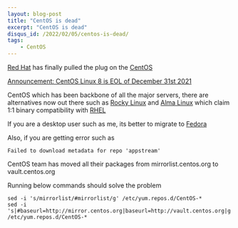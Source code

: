 ```yaml
---
layout: blog-post
title: "CentOS is dead"
excerpt: "CentOS is dead"
disqus_id: /2022/02/05/centos-is-dead/
tags:    
    - CentOS
---
```


[Red Hat](https://www.redhat.com/en) has finally pulled the plug on the [CentOS](https://www.centos.org/)


[Announcement: CentOS Linux 8 is EOL of December 31st 2021](https://www.centos.org/news-and-events/1322-october-centos-dojo-videos/)

CentOS which has been backbone of all the major servers, there are alternatives now out there such as [Rocky Linux](https://rockylinux.org/) and [Alma Linux](https://almalinux.org/) which claim 1:1 binary compatibility with [RHEL](https://www.redhat.com/en/technologies/linux-platforms/enterprise-linux)

If you are a desktop user such as me, its better to migrate to [Fedora](https://getfedora.org/)

Also, if you are getting error such as 

```
Failed to download metadata for repo 'appstream'
```

CentOS team has moved all their packages from mirrorlist.centos.org to vault.centos.org

Running below commands should solve the problem

```
sed -i 's/mirrorlist/#mirrorlist/g' /etc/yum.repos.d/CentOS-*
sed -i 's|#baseurl=http://mirror.centos.org|baseurl=http://vault.centos.org|g' /etc/yum.repos.d/CentOS-*
```